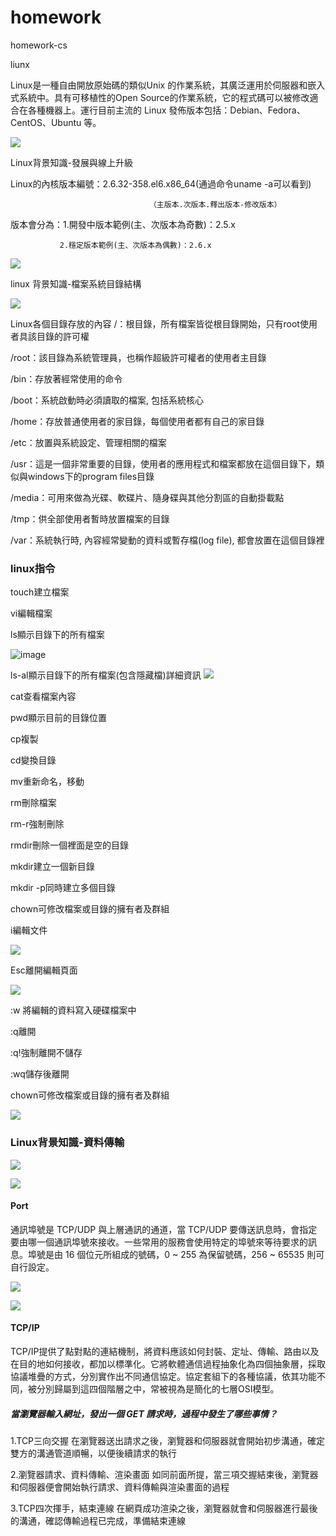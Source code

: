 # homework

homework-cs

liunx

Linux是一種自由開放原始碼的類似Unix 的作業系統，其廣泛運用於伺服器和嵌入式系統中。具有可移植性的Open Source的作業系統，它的程式碼可以被修改適合在各種機器上。運行目前主流的 Linux 發佈版本包括：Debian、Fedora、CentOS、Ubuntu 等。 

![](https://i.imgur.com/MWJxUon.png)

 Linux背景知識-發展與線上升級

Linux的內核版本編號：2.6.32-358.el6.x86_64(通過命令uname -a可以看到)
                            
                                   （主版本.次版本.釋出版本-修改版本）
                            
版本會分為：1.開發中版本範例(主、次版本為奇數)：2.5.x
			  
               2.穩定版本範例(主、次版本為偶數)：2.6.x

![](https://i.imgur.com/dEVwXgu.png)


linux  背景知識-檔案系統目錄結構


![](https://i.imgur.com/3iD5zS6.png)

 Linux各個目錄存放的內容
/：根目錄，所有檔案皆從根目錄開始，只有root使用者具該目錄的許可權

/root：該目錄為系統管理員，也稱作超級許可權者的使用者主目錄

/bin：存放著經常使用的命令

/boot：系統啟動時必須讀取的檔案, 包括系統核心

/home：存放普通使用者的家目錄，每個使用者都有自己的家目錄

/etc：放置與系統設定、管理相關的檔案

/usr：這是一個非常重要的目錄，使用者的應用程式和檔案都放在這個目錄下，類似與windows下的program files目錄

/media：可用來做為光碟、軟碟片、隨身碟與其他分割區的自動掛載點

/tmp：供全部使用者暫時放置檔案的目錄

/var：系統執行時, 內容經常變動的資料或暫存檔(log file), 都會放置在這個目錄裡




### linux指令
touch建立檔案

vi編輯檔案

ls顯示目錄下的所有檔案


![image](https://user-images.githubusercontent.com/112846166/195986510-682ca481-cb47-43a9-a0cf-fa44c03db9fd.png)


ls-al顯示目錄下的所有檔案(包含隱藏檔)詳細資訊
![](https://i.imgur.com/WF5Bl29.png)


cat查看檔案內容

pwd顯示目前的目錄位置

cp複製

cd變換目錄

mv重新命名，移動

rm刪除檔案

rm-r強制刪除

rmdir刪除一個裡面是空的目錄

mkdir建立一個新目錄

mkdir -p同時建立多個目錄

chown可修改檔案或目錄的擁有者及群組

i編輯文件

![](https://i.imgur.com/kRS5SKq.png)


Esc離開編輯頁面

![](https://i.imgur.com/CUdqRC3.png)


:w 將編輯的資料寫入硬碟檔案中

:q離開

:q!強制離開不儲存

:wq儲存後離開

chown可修改檔案或目錄的擁有者及群組

![](https://i.imgur.com/bESNWAO.png)


### Linux背景知識-資料傳輸

![](https://i.imgur.com/A4qKRm6.png)





![](https://i.imgur.com/WB0uB7Y.png)


#### Port
通訊埠號是 TCP/UDP 與上層通訊的通道，當 TCP/UDP 要傳送訊息時，會指定要由哪一個通訊埠號來接收。一些常用的服務會使用特定的埠號來等待要求的訊息。埠號是由 16 個位元所組成的號碼，0 ~ 255 為保留號碼，256 ~ 65535 則可自行設定。 


![](https://i.imgur.com/z4XwLYu.png)

![](https://i.imgur.com/WJRRWWc.png)

#### TCP/IP
TCP/IP提供了點對點的連結機制，將資料應該如何封裝、定址、傳輸、路由以及在目的地如何接收，都加以標準化。它將軟體通信過程抽象化為四個抽象層，採取協議堆疊的方式，分別實作出不同通信協定。協定套組下的各種協議，依其功能不同，被分別歸屬到這四個階層之中，常被視為是簡化的七層OSI模型。


##### 當瀏覽器輸入網址，發出一個 GET 請求時，過程中發生了哪些事情？
1.TCP三向交握
在瀏覽器送出請求之後，瀏覽器和伺服器就會開始初步溝通，確定雙方的溝通管道順暢，以便後續請求的執行

2.瀏覽器請求、資料傳輸、渲染畫面
如同前面所提，當三項交握結束後，瀏覽器和伺服器便會開始執行請求、資料傳輸與渲染畫面的過程

3.TCP四次揮手，結束連線
在網頁成功渲染之後，瀏覽器就會和伺服器進行最後的溝通，確認傳輸過程已完成，準備結束連線




